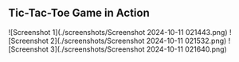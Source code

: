 ## Tic-Tac-Toe Game in Action

![Screenshot 1](./screenshots/Screenshot 2024-10-11 021443.png)
![Screenshot 2](./screenshots/Screenshot 2024-10-11 021532.png)
![Screenshot 3](./screenshots/Screenshot 2024-10-11 021640.png)

